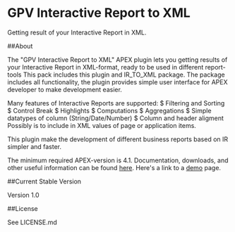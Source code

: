 GPV Interactive Report to XML
=============================

Getting result of your Interactive Report in XML. 

##About

The "GPV Interactive Report to XML" APEX plugin lets you getting results of your Interactive Report in XML-format, ready to be used in different report-tools
This pack includes this plugin and IR_TO_XML package. The package includes all functionality, the plugin provides simple user interface for APEX developer to make development easier.


Many features of Interactive Reports are supported:
 $  Filtering and Sorting
 $  Control Break
 $ Highlights
 $  Computations
 $  Aggregations
 $  Simple datatypes of column (String/Date/Number) 
 $  Column and header aligment 
Possibly is to include in XML values of page or application items. 

This plugin make the development of different business reports based on IR simpler and faster.


The minimum required APEX-version is 4.1.
Documentation, downloads, and other useful information can be found [here](http://glebovpavel.github.io/plugin/).
Here's a link to a [demo](https://apex.oracle.com/pls/apex/f?p=56154:1) page.

##Current Stable Version

Version 1.0

##License

See LICENSE.md